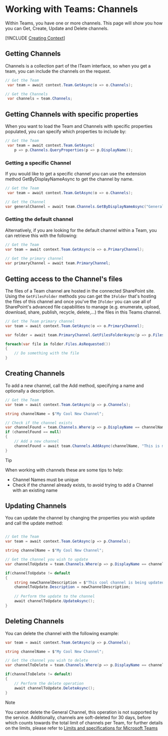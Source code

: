 # Working with Teams: Channels

Within Teams, you have one or more channels. This page will show you how you can Get, Create, Update and Delete channels.

[!INCLUDE [Creating Context](fragments/creating-context.md)]

## Getting Channels

Channels is a collection part of the ITeam interface, so when you get a team, you can include the channels on the request.

```csharp
// Get the Team
 var team = await context.Team.GetAsync(o => o.Channels);

// Get the Channels
 var channels = team.Channels;
```

## Getting Channels with specific properties

When you want to load the Team and Channels with specific properties populated, you can specify which properties to include by:

```csharp
// Get the Team
 var team = await context.Team.GetAsync(
    p => p.Channels.QueryProperties(p => p.DisplayName));
```

### Getting a specific Channel

If you would like to get a specific channel you can use the extension method GetByDisplayNameAsync to get the channel by name.

```csharp
// Get the Team
 var team = await context.Team.GetAsync(o => o.Channels);

// Get the Channel 
var generalChannel = await team.Channels.GetByDisplayNameAsync("General");
```

### Getting the default channel

Alternatively, if you are looking for the default channel within a Team, you can retrieve this with the following:

```csharp
// Get the Team
var team = await context.Team.GetAsync(o => o.PrimaryChannel);
 
// Get the primary channel
var primaryChannel = await team.PrimaryChannel;
```

## Getting access to the Channel's files

The files of a Team channel are hosted in the connected SharePoint site. Using the `GetFilesFolder` methods you can get the `IFolder` that's hosting the files of this channel and once you've the `IFolder` you can use all of SharePoint's advanced file capabilities to manage (e.g. enumerate, upload, download, share, publish, recycle, delete,...) the files in this Teams channel.

```csharp
// Get the Team primary channel
var team = await context.Team.GetAsync(o => o.PrimaryChannel);

var folder = await team.PrimaryChannel.GetFilesFolderAsync(p => p.Files);

foreach(var file in folder.Files.AsRequested())
{
    // Do something with the file
}
```

## Creating Channels

To add a new channel, call the Add method, specifying a name and optionally a description.

```csharp
// Get the Team
var team = await context.Team.GetAsync(p => p.Channels);

string channelName = $"My Cool New Channel";

// Check if the channel exists
var channelFound = team.Channels.Where(p => p.DisplayName == channelName).FirstOrDefault();
if (channelFound == null)
{
    // Add a new channel
    channelFound = await team.Channels.AddAsync(channelName, "This is my cool new Channel, check this out!");
}
```

> [!TIP]
> When working with channels these are some tips to help:
> * Channel Names must be unique
> * Check if the channel already exists, to avoid trying to add a Channel with an existing name


## Updating Channels

You can update the channel by changing the properties you wish update and call the update method:

```csharp

// Get the Team
var team = await context.Team.GetAsync(p => p.Channels);

string channelName = $"My Cool New Channel";

// Get the channel you wish to update
var channelToUpdate = team.Channels.Where(p => p.DisplayName == channelName).FirstOrDefault();

if(channelToUpdate != default
{
    string newChannelDescription = $"This cool channel is being updated!";
    channelToUpdate.Description = newChannelDescription;
    
    // Perform the update to the channel    
    await channelToUpdate.UpdateAsync();
}
```

## Deleting Channels

You can delete the channel with the following example:

```csharp
var team = await context.Team.GetAsync(p => p.Channels);

string channelName = $"My Cool New Channel";

// Get the channel you wish to delete
var channelToDelete = team.Channels.Where(p => p.DisplayName == channelName).FirstOrDefault();

if(channelToDelete != default)
{    
    // Perform the delete operation
    await channelToUpdate.DeleteAsync();
}
```

> [!Note]
> You cannot delete the General Channel, this operation is not supported by the service.
Additionally, channels are soft-deleted for 30 days, before which counts towards the total limit of channels per Team, for further details on the limits, please refer to [Limits and specifications for Microsoft Teams](https://docs.microsoft.com/en-us/microsoftteams/limits-specifications-teams)